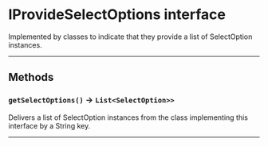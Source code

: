 # IProvideSelectOptions interface

Implemented by classes to indicate that they provide a list of SelectOption instances.

---
## Methods
### `getSelectOptions()` → `List<SelectOption>>`

Delivers a list of SelectOption instances from the class implementing this interface by a String key.

---
